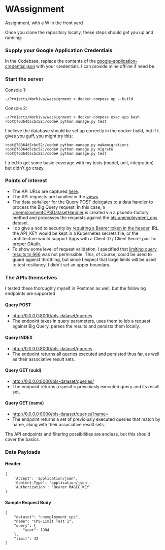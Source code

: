 # WAssignment
Assignment, with a W in the front yard

Once you clone the repository locally, these steps should get you up and running:

### Supply your Google Application Credentials
In the Codebase, replace the contents of the [google-application-credential.json](https://github.com/douglas-c-thomas/wassignment/blob/master/src/google-application-credentials.json) with your credentials.  I can provide mine offline if need be.

### Start the server
Console 1:
```
~/Projects/Workiva/wassignment > docker-compose up --build
```

Console 2:
```
~/Projects/Workiva/wassignment > docker-compose exec app bash
root@76364d5cbc52:/code# python manage.py test
```

I believe the database should be set up correctly in the docker build, but if it gives you guff, you might try this:
```
root@76364d5cbc52:/code# python manage.py makemigrations
root@76364d5cbc52:/code# python manage.py migrate
root@76364d5cbc52:/code# python manage.py test
```

I tried to get some basic coverage with my tests (model, unit, integration) but didn't go crazy.

### Points of interest
- The API URLs are captured [here](https://github.com/douglas-c-thomas/wassignment/blob/master/src/bls_dataset/urls.py).
- The API requests are handled in the [views](https://github.com/douglas-c-thomas/wassignment/blob/master/src/bls_dataset/views.py).
- The data [serializer](https://github.com/douglas-c-thomas/wassignment/blob/master/src/bls_dataset/serializers.py#L20) for the Query POST delegates to a data handler to process the Big Query request.  In this case, a [UnemploymentCPSDatasetHandler](https://github.com/douglas-c-thomas/wassignment/blob/master/src/dataset_handlers/unemployment_cps_dataset_handler.py#L9) is created via a psuedo-factory method and processes the requests against the [bls.unemployment_cps](https://bigquery.cloud.google.com/results/data-studio-175515:US.bquijob_1da9ab00_16a97c44bd2?pli=1) dataset.
- I do give a nod to security by [requiring a Bearer token in the header](https://github.com/douglas-c-thomas/wassignment/blob/master/src/bls_dataset/permissions.py#L4).  IRL, the API_KEY would be kept in a Kubernetes secrets file, or the architecture would support Apps with a Client ID / Client Secret pair for proper OAuth.
- To show some level of request validation, I specified that [limiting query results to 666](https://github.com/douglas-c-thomas/wassignment/blob/master/src/bls_dataset/serializers.py#L34) was not permissible.  This, of course, could be used to guard against throttling, but since I expect that large limits will be used to test resiliancy, I didn't set an upper boundary.

### The APIs themselves
I tested these thoroughly myself in Postman as well, but the following endpoints are supported

#### Query POST
- http://0.0.0.0:8000/bls-dataset/queries
- The endpoint takes in query parameters, uses them to lob a request against Big Query, parses the results and persists them locally.

#### Query INDEX
- http://0.0.0.0:8000/bls-dataset/queries
- The endpoint returns all queries executed and persisted thus far, as well as their associative result sets.

#### Query GET (uuid)
- http://0.0.0.0:8000/bls-dataset/queries/<uuid>
- The endpoint returns a specific previoiusly executed query and its result set.
  
#### Query GET (name)
- http://0.0.0.0:8000/bls-dataset/queries?name=<name>
- The endpoint returns a set of previoiusly executed queries that match by name, along with their associative result sets.
  
The API endpoints and filtering possibilities are endless, but this should cover the basics.

### Data Payloads
#### Header
```
{
    'Accept': 'application/json',
    'Content-Type': 'application/json',
    'Authorization': 'Bearer MAGIC_KEY'
}
```
#### Sample Request Body
```
{
    "dataset": "unemployment_cps",
    "name": "CPS-Limit Test 1",
    "query": {
        "year": 1984
    },
    "limit": 42
}
```
